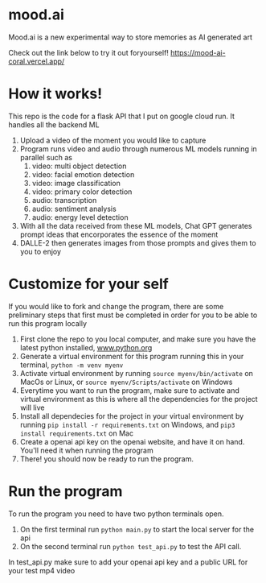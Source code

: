 # mood.ai
Mood.ai is a new experimental way to store memories as AI generated art

Check out the link below to try it out foryourself!
https://mood-ai-coral.vercel.app/


# How it works!
This repo is the code for a flask API that I put on google cloud run. It handles all the backend ML 
1. Upload a video of the moment you would like to capture
2. Program runs video and audio through numerous ML models running in parallel such as
    <ol><li>video: multi object detection</li>
    <li>video: facial emotion detection</li>
    <li>video: image classification</li>
    <li>video: primary color detection</li>
    <li>audio: transcription</li>
    <li>audio: sentiment analysis</li>
    <li>audio: energy level detection</li></ol>
3. With all the data received from these ML models, Chat GPT generates prompt ideas that encorporates the essence of the moment
4. DALLE-2 then generates images from those prompts and gives them to you to enjoy

# Customize for your self
If you would like to fork and change the program, there are some preliminary steps that first must be completed in order for you to be able to run this program locally

1. First clone the repo to you local computer, and make sure you have the latest python installed, www.python.org
2. Generate a virtual environment for this program running this in your terminal,
```python -m venv myenv```
3. Activate virtual environment by running
```source myenv/bin/activate``` on MacOs or Linux, or 
```source myenv/Scripts/activate``` on Windows
4. Everytime you want to run the program, make sure to activate and virtual environment as this is where all the dependencies for the project will live
5. Install all dependecies for the project in your virtual environment by running 
```pip install -r requirements.txt``` on Windows, and
```pip3 install requirements.txt``` on Mac
6. Create a openai api key on the openai website, and have it on hand. You'll need it when running the program
9. There! you should now be ready to run the program.

# Run the program
To run the program you need to have two python terminals open.
1. On the first terminal run ```python main.py``` to start the local server for the api
2. On the second terminal run ```python test_api.py``` to test the API call.

In test_api.py make sure to add your openai api key and a public URL for your test mp4 video
